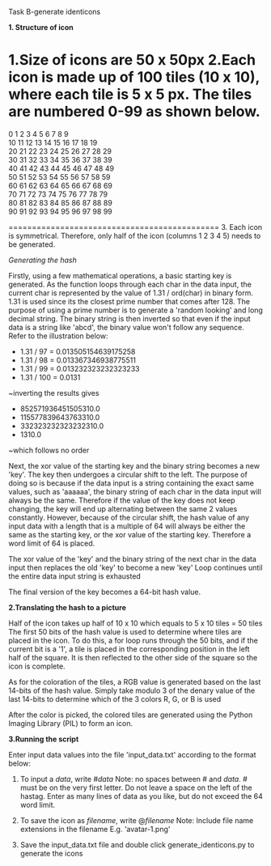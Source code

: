 Task B-generate identicons

**1. Structure of icon**

1.Size of icons are 50 x 50px
2.Each icon is made up of 100 tiles (10 x 10), where each tile is 5 x 5 px. The tiles are numbered 0-99 as shown below.
=============================================

 0   1   2   3   4   5   6   7   8   9   
 10  11  12  13  14  15  16  17  18  19  
 20  21  22  23  24  25  26  27  28  29  
 30  31  32  33  34  35  36  37  38  39  
 40  41  42  43  44  45  46  47  48  49  
 50  51  52  53  54  55  56  57  58  59  
 60  61  62  63  64  65  66  67  68  69  
 70  71  72  73  74  75  76  77  78  79  
 80  81  82  83  84  85  86  87  88  89  
 90  91  92  93  94  95  96  97  98  99  

=============================================
3. Each icon is symmetrical. Therefore, only half of the icon (columns 1 2 3 4 5) needs to be generated. 

*Generating the hash*

Firstly, using a few mathematical operations, a basic starting key is generated.
As the function loops through each char in the data input, the current char is represented by the value of 1.31 / ord(char) in binary form. 
1.31 is used since its the closest prime number that comes after 128. 
The purpose of using a prime number is to generate a 'random looking' and long decimal string. 
The binary string is then inverted so that even if the input data is a string like 'abcd', the binary value won't follow any sequence. 
Refer to the illustration below:

- 1.31 / 97 = 0.013505154639175258
- 1.31 / 98 = 0.013367346938775511
- 1.31 / 99 = 0.013232323232323233
- 1.31 / 100 = 0.0131

~inverting the results gives

- 852571936451505310.0
- 115577839643763310.0
- 332323232323232310.0
- 1310.0

~which follows no order

Next, the xor value of the starting key and the binary string becomes a new 'key'. 
The key then undergoes a circular shift to the left. 
The purpose of doing so is because if the data input is a string containing the exact same values, such as 'aaaaaa', the binary string of each char in the data input will always be the same. Therefore if the value of the key does not keep changing, the key will end up alternating between the same 2 values constantly. However, because of the circular shift, the hash value of any input data with a length that is a multiple of 64 will always be either the same as the starting key, or the xor value of the starting key. Therefore a word limit of 64 is placed. 

The xor value of the 'key' and the binary string of the next char in the data input then replaces the old 'key' to become a new 'key'
Loop continues until the entire data input string is exhausted

The final version of the key becomes a 64-bit hash value.

**2.Translating the hash to a picture**

Half of the icon takes up half of 10 x 10 which equals to 5 x 10 tiles = 50 tiles
The first 50 bits of the hash value is used to determine where tiles are placed in the icon. 
To do this, a for loop runs through the 50 bits, and if the current bit is a '1', a tile is placed in the corresponding position in the left half of the square. 
It is then reflected to the other side of the square so the icon is complete.

As for the coloration of the tiles, a RGB value is generated based on the last 14-bits of the hash value.
Simply take modulo 3 of the denary value of the last 14-bits to determine which of the 3 colors R, G, or B is used

After the color is picked, the colored tiles are generated using the Python Imaging Library (PIL) to form an icon.

**3.Running the script**

Enter input data values into the file 'input_data.txt' according to the format below:

1) To input a *data*, write #*data*
Note: no spaces between # and *data*. # must be on the very first letter. Do not leave a space on the left of the hastag. Enter as many lines of data as you like, but do not exceed the 64 word limit.

2) To save the icon as *filename*, write @*filename* 
Note: Include file name extensions in the filename E.g. 'avatar-1.png'

3) Save the input_data.txt file and double click generate_identicons.py to generate the icons